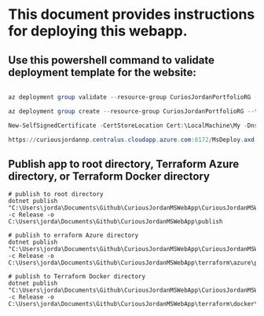 # This document provides instructions for deploying this webapp.

## Use this powershell command to validate deployment template for the website:

```powershell

az deployment group validate --resource-group CuriosJordanPortfolioRG --template-file azuredeploy.json --parameters vmName=CuriousJordanNP adminUsername=adminUsername adminPassword=adminPassword dnsNameForPublicIP=curiousjordannp

az deployment group create --resource-group CuriosJordanPortfolioRG --template-file azuredeploy.json --parameters vmName=CuriousJordanNP adminUsername=curiousjordanadmin adminPassword=DO4bdJUDyYt1FR dnsNameForPublicIP=curiousjordannp

New-SelfSignedCertificate -CertStoreLocation Cert:\LocalMachine\My -DnsName "curiousjordannp.centralus.cloudapp.azure.com"

https://curiousjordannp.centralus.cloudapp.azure.com:8172/MsDeploy.axd


```

## Publish app to root directory, Terraform Azure directory, or Terraform Docker directory
```pwsh
# publish to root directory
dotnet publish "C:\Users\jorda\Documents\Github\CuriousJordanMSWebApp\CuriousJordanMSWebApp" -c Release -o C:\Users\jorda\Documents\Github\CuriousJordanMSWebApp\publish
```
```pwsh
# publish to erraform Azure directory
dotnet publish "C:\Users\jorda\Documents\Github\CuriousJordanMSWebApp\CuriousJordanMSWebApp" -c Release -o C:\Users\jorda\Documents\Github\CuriousJordanMSWebApp\terraform\azure\publish
```
```pwsh
# publish to Terraform Docker directory
dotnet publish "C:\Users\jorda\Documents\Github\CuriousJordanMSWebApp\CuriousJordanMSWebApp" -c Release -o C:\Users\jorda\Documents\Github\CuriousJordanMSWebApp\terraform\docker\publish
```